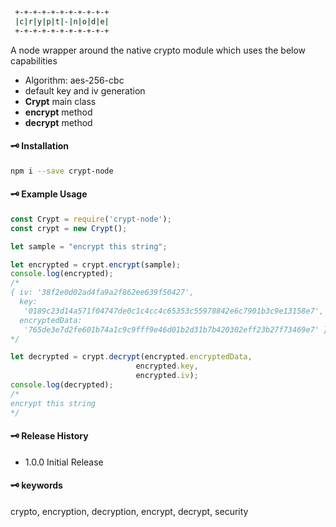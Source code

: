 ```sh
 +-+-+-+-+-+-+-+-+-+-+
 |c|r|y|p|t|-|n|o|d|e|
 +-+-+-+-+-+-+-+-+-+-+
```

A node wrapper around the native crypto module which uses the below capabilities
- Algorithm: aes-256-cbc
- default key and iv generation
- **Crypt** main class
- **encrypt** method
- **decrypt** method


#### 🗝 Installation
```sh
npm i --save crypt-node
```


#### 🗝 Example Usage
```js
const Crypt = require('crypt-node');
const crypt = new Crypt();

let sample = "encrypt this string";

let encrypted = crypt.encrypt(sample);
console.log(encrypted);
/* 
{ iv: '38f2e0d02ad4fa9a2f862ee639f50427',
  key:
   '0189c23d14a571f04747de0c1c4cc4c65353c55978842e6c7901b3c9e13158e7',
  encryptedData:
   '765de3e7d2fe601b74a1c9c9fff9e46d01b2d31b7b420302eff23b27f73469e7' }
*/

let decrypted = crypt.decrypt(encrypted.encryptedData, 
                            encrypted.key, 
                            encrypted.iv);
console.log(decrypted);
/*
encrypt this string
*/
```

#### 🗝 Release History
- 1.0.0 Initial Release

#### 🗝 keywords
crypto, encryption, decryption, encrypt, decrypt, security
